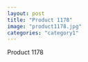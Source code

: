 ```yaml
---
layout: post
title: "Product 1178"
image: "product1178.jpg"
categories: "category1"
---
```

Product 1178
